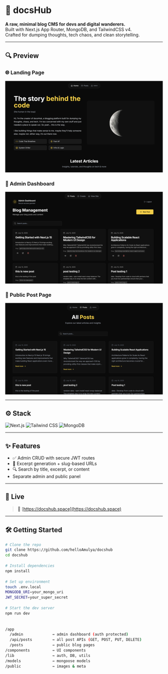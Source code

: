 # 📝 docsHub

**A raw, minimal blog CMS for devs and digital wanderers.**  
Built with Next.js App Router, MongoDB, and TailwindCSS v4.  
Crafted for dumping thoughts, tech chaos, and clean storytelling.

---

## 🔍 Preview

### 🌐 Landing Page  
![Landing Page](https://raw.githubusercontent.com/helloAmulya/docshub/main/public/images/preview.png)

### 🔐 Admin Dashboard  
![Admin Dashboard](https://raw.githubusercontent.com/helloAmulya/docshub/main/public/images/admin-dashboard.png)

### 📄 Public Post Page  
![Post Page](https://raw.githubusercontent.com/helloAmulya/docshub/main/public/images/public-post.png)

---

## ⚙️ Stack

![Next.js](https://img.shields.io/badge/Next.js-000?style=for-the-badge&logo=next.js&logoColor=white)
![Tailwind CSS](https://img.shields.io/badge/TailwindCSS-0f172a?style=for-the-badge&logo=tailwindcss&logoColor=38bdf8)
![MongoDB](https://img.shields.io/badge/MongoDB-001e2b?style=for-the-badge&logo=mongodb&logoColor=10aa50)

---

## ✨ Features

- ✅ Admin CRUD with secure JWT routes  
- 📝 Excerpt generation + slug-based URLs  
- 🔍 Search by title, excerpt, or content  
- Separate admin and public panel

---

## 🚀 Live

> 📡 [https://docshub.space](https://docshub.space)

---




## 🛠️ Getting Started

```bash
# Clone the repo
git clone https://github.com/helloAmulya/docshub
cd docshub

# Install dependencies
npm install

# Set up environment
touch .env.local
MONGODB_URI=your_mongo_uri
JWT_SECRET=your_super_secret

# Start the dev server
npm run dev


/app
  /admin             → admin dashboard (auth protected)
  /api/posts         → all post APIs (GET, POST, PUT, DELETE)
  /posts             → public blog pages
/components          → UI components
/lib                 → auth, DB, utils
/models              → mongoose models
/public              → images & meta
